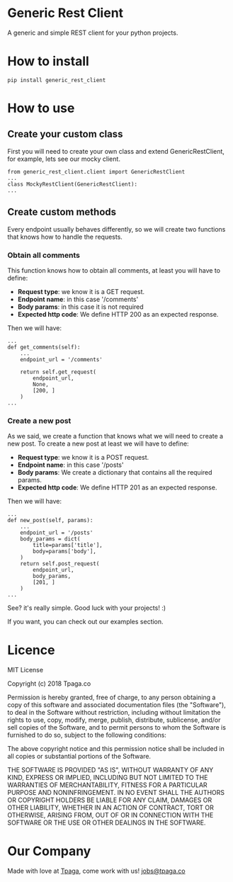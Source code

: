 # Generic Rest Client

A generic and simple REST client for your python projects.


# How to install

    pip install generic_rest_client

# How to use

## Create your custom class

First you will need to create your own class and extend GenericRestClient, 
for example, lets see our mocky client.

    from generic_rest_client.client import GenericRestClient
    ...
    class MockyRestClient(GenericRestClient):
    ...

## Create custom methods

Every endpoint usually behaves differently, so we will create two functions 
that knows how to handle the requests.

### Obtain all comments

This function knows how to obtain all comments, at least you will have to 
define:

* **Request type**: we know it is a GET request.
* **Endpoint name**: in this case '/comments'
* **Body params**: in this case it is not required
* **Expected http code**: We define HTTP 200 as an expected response.
 
Then we will have: 

    ...
    def get_comments(self):
        ...
        endpoint_url = '/comments'
    
        return self.get_request(
            endpoint_url,
            None,
            [200, ]
        )
    ...
    
### Create a new post

As we said, we create a function that knows what we will need to 
create a new post. To create a new post at least we will have to define: 

* **Request type**: we know it is a POST request.
* **Endpoint name**: in this case '/posts'
* **Body params**: We create a dictionary that contains all the required params.
* **Expected http code**: We define HTTP 201 as an expected response.
 
Then we will have:

	...
	def new_post(self, params):
	    ...
		endpoint_url = '/posts'
		body_params = dict(
			title=params['title'],
			body=params['body'],
		)
		return self.post_request(
			endpoint_url,
			body_params,
			[201, ]
		)
    ...

See? it's really simple. Good luck with your projects! :)

If you want, you can check out our examples section.

# Licence

MIT License

Copyright (c) 2018 Tpaga.co

Permission is hereby granted, free of charge, to any person obtaining a copy
of this software and associated documentation files (the "Software"), to deal
in the Software without restriction, including without limitation the rights
to use, copy, modify, merge, publish, distribute, sublicense, and/or sell
copies of the Software, and to permit persons to whom the Software is
furnished to do so, subject to the following conditions:

The above copyright notice and this permission notice shall be included in all
copies or substantial portions of the Software.

THE SOFTWARE IS PROVIDED "AS IS", WITHOUT WARRANTY OF ANY KIND, EXPRESS OR
IMPLIED, INCLUDING BUT NOT LIMITED TO THE WARRANTIES OF MERCHANTABILITY,
FITNESS FOR A PARTICULAR PURPOSE AND NONINFRINGEMENT. IN NO EVENT SHALL THE
AUTHORS OR COPYRIGHT HOLDERS BE LIABLE FOR ANY CLAIM, DAMAGES OR OTHER
LIABILITY, WHETHER IN AN ACTION OF CONTRACT, TORT OR OTHERWISE, ARISING FROM,
OUT OF OR IN CONNECTION WITH THE SOFTWARE OR THE USE OR OTHER DEALINGS IN THE
SOFTWARE.

# Our Company

Made with love at [Tpaga](https://tpaga.co), come work with us! jobs@tpaga.co